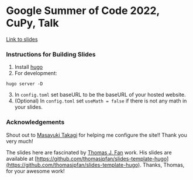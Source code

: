 # Google Summer of Code 2022, CuPy, Talk

[Link to slides](https://khushi-411.github.io/gsoc-cupy-talk/)

### Instructions for Building Slides

1. Install [hugo](https://gohugo.io/getting-started/installing/)
2. For development:
```
hugo server -D
```
3. In `config.toml` set baseURL to be the baseURL of your
hosted website.
4. (Optional) In `config.toml` set `useMath = false` if there is not any
math in your slides.

### Acknowledgements

Shout out to [Masayuki Takagi](https://github.com/takagi) for helping
me configure the site!! Thank you very much!

The slides here are fascinated by
[Thomas J. Fan](https://github.com/thomasjpfan) work.
His slides are available at
[https://github.com/thomasjpfan/slides-template-hugo](https://github.com/thomasjpfan/slides-template-hugo).
Thanks, Thomas, for your awesome work!
